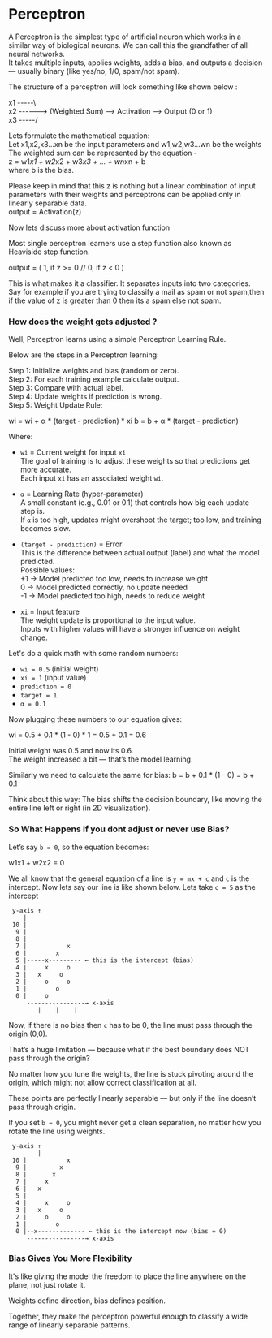 # Perceptron

A Perceptron is the simplest type of artificial neuron which works in a similar way of biological neurons. We can call this the grandfather of all neural networks.  
It takes multiple inputs, applies weights, adds a bias, and outputs a decision — usually binary (like yes/no, 1/0, spam/not spam).

The structure of a perceptron will look something like shown below :

x1 -----\  
x2 ------> (Weighted Sum) --> Activation --> Output (0 or 1)  
x3 -----/

Lets formulate the mathematical equation:  
Let x1,x2,x3...xn be the input parameters and w1,w2,w3...wn be the weights  
The weighted sum can be represented by the equation -  
z = w1*x1 + w2*x2 + w3*x3 + ... + wn*xn + b  
where b is the bias.

Please keep in mind that this z is nothing but a linear combination of input parameters with their weights and perceptrons can be applied only in linearly separable data.  
output = Activation(z)

Now lets discuss more about activation function

Most single perceptron learners use a step function also known as Heaviside step function.
              
output = ( 1, if z >= 0 // 0, if z < 0 )
            

This is what makes it a classifier. It separates inputs into two categories.  
Say for example if you are trying to classify a mail as spam or not spam,then if the value of z is greater than 0 then its a spam else not spam.

### How does the weight gets adjusted ?

Well, Perceptron learns using a simple Perceptron Learning Rule.

Below are the steps in a Perceptron learning:

Step 1: Initialize weights and bias (random or zero).  
Step 2: For each training example calculate output.  
Step 3: Compare with actual label.  
Step 4: Update weights if prediction is wrong.  
Step 5: Weight Update Rule: 

wi = wi + α * (target - prediction) * xi
b = b + α * (target - prediction)


Where:

- `wi` = Current weight for input `xi`  
  The goal of training is to adjust these weights so that predictions get more accurate.  
  Each input `xi` has an associated weight `wi`.

- `α` = Learning Rate (hyper-parameter)  
  A small constant (e.g., 0.01 or 0.1) that controls how big each update step is.  
  If `α` is too high, updates might overshoot the target; too low, and training becomes slow.

- `(target - prediction)` = Error  
  This is the difference between actual output (label) and what the model predicted.  
  Possible values:  
    +1 → Model predicted too low, needs to increase weight  
    0  → Model predicted correctly, no update needed  
    -1 → Model predicted too high, needs to reduce weight

- `xi` = Input feature  
  The weight update is proportional to the input value.  
  Inputs with higher values will have a stronger influence on weight change.

Let's do a quick math with some random numbers:

- `wi = 0.5` (initial weight)  
- `xi = 1` (input value)  
- `prediction = 0`  
- `target = 1`  
- `α = 0.1`

Now plugging these numbers to our equation gives:

wi = 0.5 + 0.1 * (1 - 0) * 1
= 0.5 + 0.1
= 0.6


Initial weight was 0.5 and now its 0.6.  
The weight increased a bit — that’s the model learning.

Similarly we need to calculate the same for bias:
b = b + 0.1 * (1 - 0) = b + 0.1


Think about this way: The bias shifts the decision boundary, like moving the entire line left or right (in 2D visualization).

### So What Happens if you dont adjust or never use Bias?

Let’s say `b = 0`, so the equation becomes:

w1x1 + w2x2 = 0


We all know that the general equation of a line is `y = mx + c` and `c` is the intercept. Now lets say our line is like shown below. Lets take `c = 5` as the intercept
```
 y-axis ↑
    |
 10 |             
  9 |             
  8 |             
  7 |           x  
  6 |        x     
  5 |-----x--------- ← this is the intercept (bias)
  4 |     x     o  
  3 |   x     o    
  2 |     o     o  
  1 |        o      
  0 |     o         
     ----------------→ x-axis
        |    |    |
```
Now, if there is no bias then `c` has to be 0, the line must pass through the origin (0,0).

That’s a huge limitation — because what if the best boundary does NOT pass through the origin?

No matter how you tune the weights, the line is stuck pivoting around the origin, which might not allow correct classification at all.

These points are perfectly linearly separable — but only if the line doesn’t pass through origin.

If you set `b = 0`, you might never get a clean separation, no matter how you rotate the line using weights.
```
 y-axis ↑
        |
 10 |           x
  9 |         x  
  8 |       x    
  7 |     x     
  6 |   x      
  5 |           
  4 |     x     o  
  3 |   x     o    
  2 |     o     o  
  1 |        o      
  0 |--x------------- ← this is the intercept now (bias = 0)
     ----------------→ x-axis
```
### Bias Gives You More Flexibility

It's like giving the model the freedom to place the line anywhere on the plane, not just rotate it.

Weights define direction, bias defines position.

Together, they make the perceptron powerful enough to classify a wide range of linearly separable patterns.

